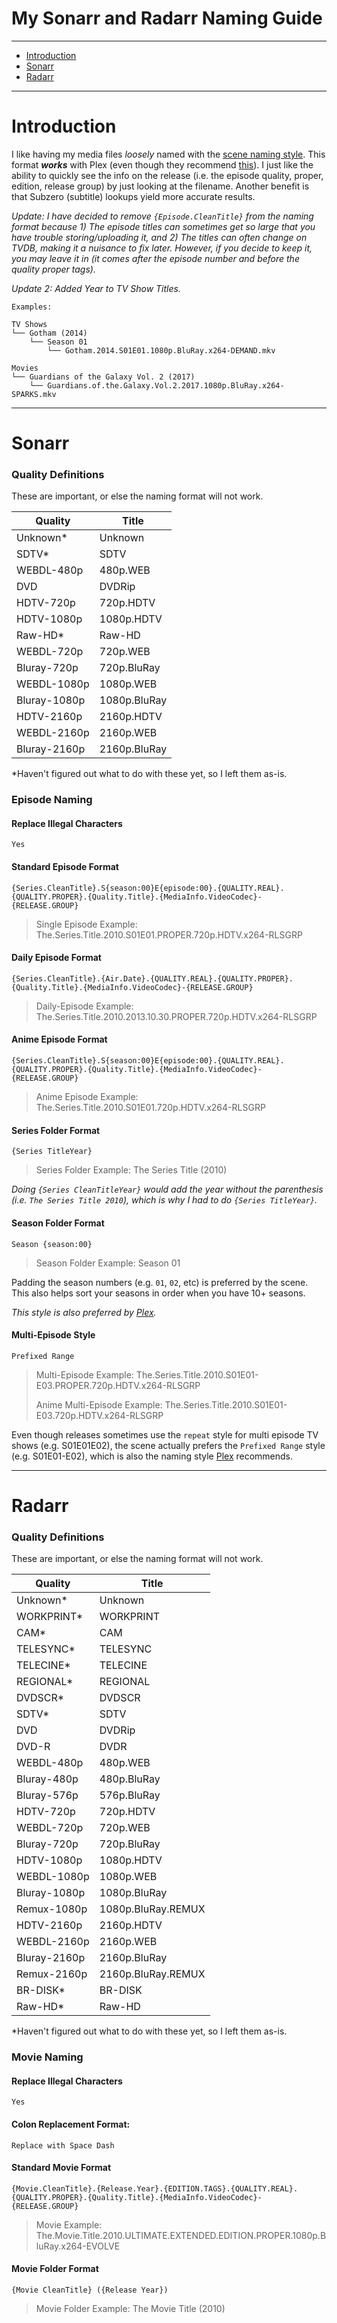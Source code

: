 # My Sonarr and Radarr Naming Guide


---

<!-- TOC depthFrom:1 depthTo:2 withLinks:1 updateOnSave:1 orderedList:0 -->

- [Introduction](#introduction)
- [Sonarr](#sonarr)
- [Radarr](#radarr)

<!-- /TOC -->

---


# Introduction

I like having my media files _loosely_ named with the [scene naming style](https://scenerules.org/). This format _**works**_ with Plex (even though they recommend [this](https://support.plex.tv/hc/en-us/articles/200220687-Naming-Series-Season-Based-TV-Shows)). I just like the ability to quickly see the info on the release (i.e. the episode quality, proper, edition, release group) by just looking at the filename. Another benefit is that Subzero (subtitle) lookups yield more accurate results.

_Update: I have decided to remove `{Episode.CleanTitle}` from the naming format because 1) The episode titles can sometimes get so large that you have trouble storing/uploading it, and 2) The titles can often change on TVDB, making it a nuisance to fix later. However, if you decide to keep it, you may leave it in (it comes after the episode number and before the quality proper tags)._

_Update 2: Added Year to TV Show Titles._

```
Examples:

TV Shows
└── Gotham (2014)
    └── Season 01
        └── Gotham.2014.S01E01.1080p.BluRay.x264-DEMAND.mkv

Movies
└── Guardians of the Galaxy Vol. 2 (2017)
    └── Guardians.of.the.Galaxy.Vol.2.2017.1080p.BluRay.x264-SPARKS.mkv

```
---

# Sonarr

### Quality Definitions

These are important, or else the naming format will not work.

| Quality      | Title        |
| ------------ | ------------ |
| Unknown*     | Unknown      |
| SDTV*        | SDTV         |
| WEBDL-480p   | 480p.WEB     |
| DVD          | DVDRip       |
| HDTV-720p    | 720p.HDTV    |
| HDTV-1080p   | 1080p.HDTV   |
| Raw-HD*      | Raw-HD       |
| WEBDL-720p   | 720p.WEB     |
| Bluray-720p  | 720p.BluRay  |
| WEBDL-1080p  | 1080p.WEB    |
| Bluray-1080p | 1080p.BluRay |
| HDTV-2160p   | 2160p.HDTV   |
| WEBDL-2160p  | 2160p.WEB    |
| Bluray-2160p | 2160p.BluRay |

\*Haven't figured out what to do with these yet, so I left them as-is.


### Episode Naming

#### Replace Illegal Characters

```
Yes
```

#### Standard Episode Format

```
{Series.CleanTitle}.S{season:00}E{episode:00}.{QUALITY.REAL}.{QUALITY.PROPER}.{Quality.Title}.{MediaInfo.VideoCodec}-{RELEASE.GROUP}
```

> Single Episode Example: The.Series.Title.2010.S01E01.PROPER.720p.HDTV.x264-RLSGRP


#### Daily Episode Format

```
{Series.CleanTitle}.{Air.Date}.{QUALITY.REAL}.{QUALITY.PROPER}.{Quality.Title}.{MediaInfo.VideoCodec}-{RELEASE.GROUP}
```

> Daily-Episode Example: The.Series.Title.2010.2013.10.30.PROPER.720p.HDTV.x264-RLSGRP

#### Anime Episode Format

```
{Series.CleanTitle}.S{season:00}E{episode:00}.{QUALITY.REAL}.{QUALITY.PROPER}.{Quality.Title}.{MediaInfo.VideoCodec}-{RELEASE.GROUP}
```

> Anime Episode Example: The.Series.Title.2010.S01E01.720p.HDTV.x264-RLSGRP

#### Series Folder Format

```
{Series TitleYear}
```

> Series Folder Example: The Series Title (2010)

_Doing `{Series CleanTitleYear}` would add the year without the parenthesis (i.e. `The Series Title 2010`), which is why I had to do `{Series TitleYear}`._

#### Season Folder Format

```
Season {season:00}
```

> Season Folder Example: Season 01

Padding the season numbers (e.g. `01`, `02`, etc) is preferred by the scene. This also helps sort your seasons in order when you have 10+ seasons.

_This style is also preferred by [Plex](https://support.plex.tv/hc/en-us/articles/200220687-Naming-Series-Season-Based-TV-Shows)._

#### Multi-Episode Style

```
Prefixed Range
```

>Multi-Episode Example: The.Series.Title.2010.S01E01-E03.PROPER.720p.HDTV.x264-RLSGRP
>
>Anime Multi-Episode Example: The.Series.Title.2010.S01E01-E03.720p.HDTV.x264-RLSGRP

Even though releases sometimes use the `repeat` style for multi episode TV shows (e.g. S01E01E02), the scene actually prefers the `Prefixed Range` style (e.g. S01E01-E02), which is also the naming style [Plex](https://support.plex.tv/hc/en-us/articles/200220687-Naming-Series-Season-Based-TV-Shows) recommends.







***


# Radarr


### Quality Definitions

These are important, or else the naming format will not work.


| Quality      | Title              |
| ------------ | ------------------ |
| Unknown*     | Unknown            |
| WORKPRINT*   | WORKPRINT          |
| CAM*         | CAM                |
| TELESYNC*    | TELESYNC           |
| TELECINE*    | TELECINE           |
| REGIONAL*    | REGIONAL           |
| DVDSCR*      | DVDSCR             |
| SDTV*        | SDTV               |
| DVD          | DVDRip             |
| DVD-R        | DVDR               |
| WEBDL-480p   | 480p.WEB           |
| Bluray-480p  | 480p.BluRay        |
| Bluray-576p  | 576p.BluRay        |
| HDTV-720p    | 720p.HDTV          |
| WEBDL-720p   | 720p.WEB           |
| Bluray-720p  | 720p.BluRay        |
| HDTV-1080p   | 1080p.HDTV         |
| WEBDL-1080p  | 1080p.WEB          |
| Bluray-1080p | 1080p.BluRay       |
| Remux-1080p  | 1080p.BluRay.REMUX |
| HDTV-2160p   | 2160p.HDTV         |
| WEBDL-2160p  | 2160p.WEB          |
| Bluray-2160p | 2160p.BluRay       |
| Remux-2160p  | 2160p.BluRay.REMUX |
| BR-DISK*     | BR-DISK            |
| Raw-HD*      | Raw-HD             |


\*Haven't figured out what to do with these yet, so I left them as-is.



### Movie Naming

#### Replace Illegal Characters
```
Yes
```

#### Colon Replacement Format:
```
Replace with Space Dash
```

#### Standard Movie Format
```
{Movie.CleanTitle}.{Release.Year}.{EDITION.TAGS}.{QUALITY.REAL}.{QUALITY.PROPER}.{Quality.Title}.{MediaInfo.VideoCodec}-{RELEASE.GROUP}
```

>Movie Example: The.Movie.Title.2010.ULTIMATE.EXTENDED.EDITION.PROPER.1080p.BluRay.x264-EVOLVE


#### Movie Folder Format
```
{Movie CleanTitle} ({Release Year})
```

>Movie Folder Example: The Movie Title (2010)
